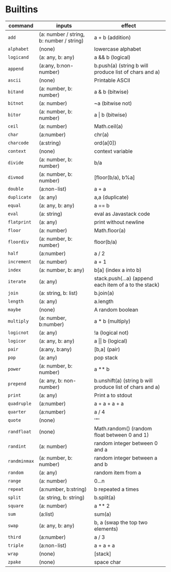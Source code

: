 # Builtins
 command | inputs | effect
 ---|---|---
|`add`| (a: number / string, b: number / string) | a + b (addition) |
|`alphabet`| (none) | lowercase alphabet
|`logicand`| (a: any, b: any) | a && b (logical)|
|`append`| (a:any, b:non-number) | b.push(a) (string b will produce list of chars and a)|
|`ascii`| (none) | Printable ASCII |
|`bitand`| (a: number, b: number)| a & b (bitwise) |
|`bitnot`| (a: number) | ~a (bitwise not) |
|`bitor`| (a: number, b: number)| a \| b (bitwise) |
|`ceil`| (a: number) | Math.ceil(a) |
|`char`| (a:number) | chr(a) |
|`charcode`| (a:string) | ord(a[0]) |
|`context`| (none) | context variable |
|`divide`| (a: number, b: number) | b/a |
|`divmod`| (a: number, b: number) | [floor(b/a), b%a] |
|`double`| (a:non-list) | a + a |
|`duplicate`| (a: any) | a,a (duplicate) |
|`equal`|(a: any, b: any) | a == b |
|`eval`| (a: string) | eval as Javastack code |
|`flatprint`|(a: any) | print without newline |
|`floor`| (a: number) | Math.floor(a) |
|`floordiv`| (a: number, b: number) | floor(b/a) |
|`half`| (a:number) | a / 2 |
|`increment`|(a: number) | a + 1|
|`index`| (a: number, b: any) | b\[a\] (index a into b) |
|`iterate`| (a: any) | stack.push(...a) (append each item of a to the stack) |
|`join`| (a: string, b: list) | b.join(a) |
|`length`| (a: any) | a.length |
|`maybe`| (none) | A random boolean |
|`multiply`| (a: number, b:number) | a * b (multiply)|
|`logicnot`| (a: any) | !a (logical not)  |
|`logicor`| (a: any, b: any) | a \|\| b (logical)|
|`pair`| (a:any, b:any) | \[b,a\] (pair) |
|`pop`|(a: any) | pop stack |
|`power`| (a: number, b: number) | a ** b
|`prepend`| (a: any, b: non-number) | b.unshift(a) (string b will produce list of chars and a) |
|`print`|(a: any) | Print a to stdout|
|`quadruple`| (a:number) | a + a + a + a |
|`quarter`| (a:number) | a / 4 |
|`quote`| (none) | '"' |
|`randfloat`| (none) | Math.random() (random float between 0 and 1)
|`randint`| (a: number) | random integer between 0 and a |
|`randminmax`| (a:  number, b: number) | random integer between a and b |
|`random`| (a: any) | random item from a |
|`range`| (a: number) | 0...n |
|`repeat`| (a:number, b:string) | b repeated a times
|`split`| (a: string, b: string) | b.split(a) |
|`square`| (a: number) | a ** 2 |
|`sum`| (a:list) | sum(a) |
|`swap`| (a: any, b: any) | b, a (swap the top two elements) |
|`third`| (a:number) | a / 3 |
|`triple`| (a:non-list) | a + a + a |
|`wrap`| (none) | \[stack\] |
|`zpake`| (none) | space char |